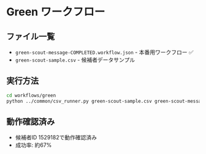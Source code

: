 # Green ワークフロー

## ファイル一覧
- `green-scout-message-COMPLETED.workflow.json` - 本番用ワークフロー ✅
- `green-scout-sample.csv` - 候補者データサンプル

## 実行方法
```bash
cd workflows/green
python ../common/csv_runner.py green-scout-sample.csv green-scout-message-COMPLETED.workflow.json
```

## 動作確認済み
- 候補者ID 1529182で動作確認済み
- 成功率: 約67%